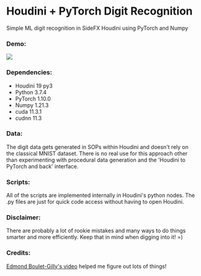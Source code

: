 # Houdini + PyTorch Digit Recognition
Simple ML digit recognition in SideFX Houdini using PyTorch and Numpy


### Demo:

![](Houdini_DigitRecognition_PyTorch_v01.gif)

### Dependencies:
- Houdini 19 py3
- Python  3.7.4
- PyTorch 1.10.0 
- Numpy   1.21.3
- cuda    11.3.1
- cudnn   11.3

### Data:
The digit data gets generated in SOPs within Houdini and doesn't rely on the classical MNIST dataset. There is no real use for this approach other than experimenting with procedural data generation and the 'Houdini to PyTorch and back' interface.

### Scripts:
All of the scripts are implemented internally in Houdini's python nodes. The .py files are just for quick code access without having to open Houdini.

### Disclaimer:
There are probably a lot of rookie mistakes and many ways to do things smarter and more efficiently. Keep that in mind when digging into it! =)

### Credits:
[Edmond Boulet-Gilly's video](https://www.youtube.com/watch?v=WNEEokEq-Fg "4 pixel cam AI - Machine Learning in Houdini Tutorial") helped me figure out lots of things!

